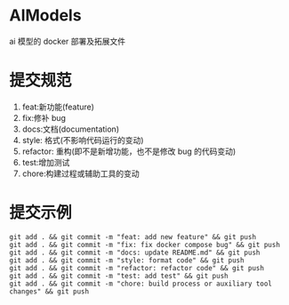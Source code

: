 # AIModels

ai 模型的 docker 部署及拓展文件

# 提交规范

1. feat:新功能(feature)
2. fix:修补 bug
3. docs:文档(documentation)
4. style: 格式(不影响代码运行的变动)
5. refactor: 重构(即不是新增功能，也不是修改 bug 的代码变动)
6. test:增加测试
7. chore:构建过程或辅助工具的变动

# 提交示例

```
git add . && git commit -m "feat: add new feature" && git push
git add . && git commit -m "fix: fix docker compose bug" && git push
git add . && git commit -m "docs: update README.md" && git push
git add . && git commit -m "style: format code" && git push
git add . && git commit -m "refactor: refactor code" && git push
git add . && git commit -m "test: add test" && git push
git add . && git commit -m "chore: build process or auxiliary tool changes" && git push

```
